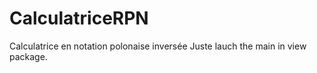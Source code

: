 # CalculatriceRPN
Calculatrice en notation polonaise inversée
Juste lauch the main in view package.
